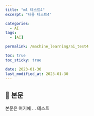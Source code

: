 ```yaml
---
title: "ml 테스트4"
excerpt: "내용 테스트4"

categories:
  - AI
tags:
  - [AI]

permalink: /machine_learning/ai_test4

toc: true
toc_sticky: true

date: 2023-01-30
last_modified_at: 2023-01-30
---
```


## 🦥 본문

본문은 여기에 ...
테스트
